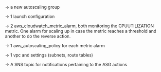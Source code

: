 -> a new autoscaling group

-> 1 launch configuration

-> 2 aws_cloudwatch_metric_alarm, both monitoring the CPUUTILIZATION metric. One alarm for scaling up in case the metric reaches a threshold and another to do the reverse action.

-> 1 aws_autoscaling_policy for each metric alarm

->  1 vpc and settings (subnets, route tables)

-> A SNS topic for notifications pertaining to the ASG actions